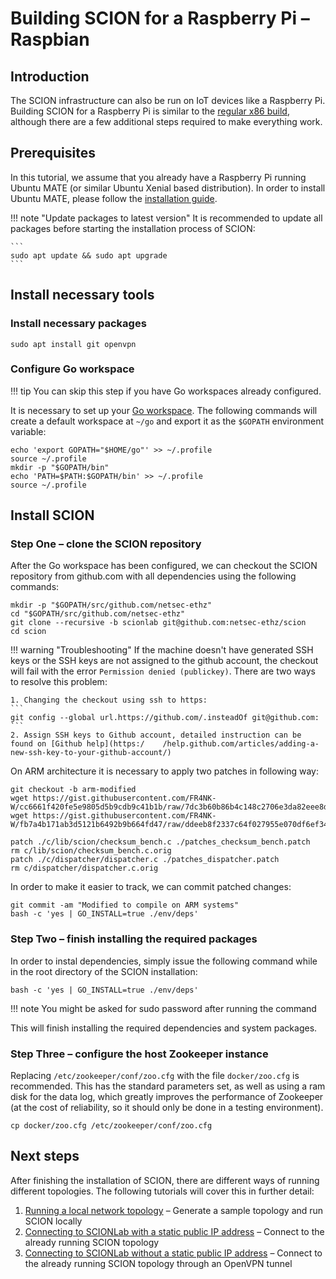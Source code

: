# Building SCION for a Raspberry Pi &ndash; Raspbian

## Introduction

The SCION infrastructure can also be run on IoT devices like a Raspberry Pi. Building SCION for a Raspberry Pi is similar to the [regular x86 build](ubuntu_x86_build), although there are a few additional steps required to make everything work.

## Prerequisites

In this tutorial, we assume that you already have a Raspberry Pi running Ubuntu MATE (or similar Ubuntu Xenial based distribution). In order to install Ubuntu MATE, please follow the [installation guide](https://ubuntu-mate.org/raspberry-pi/).

!!! note "Update packages to latest version"
    It is recommended to update all packages before starting the installation process of SCION:

    ```
    sudo apt update && sudo apt upgrade
    ```

## Install necessary tools

### Install necessary packages

```shell
sudo apt install git openvpn
```

### Configure Go workspace

!!! tip
    You can skip this step if you have Go workspaces already configured.

It is necessary to set up your [Go workspace](https://golang.org/doc/code.html#GOPATH "Go workspace"). The following commands will create a default workspace at `~/go` and export it as the `$GOPATH` environment variable:

```shell
echo 'export GOPATH="$HOME/go"' >> ~/.profile
source ~/.profile
mkdir -p "$GOPATH/bin"
echo 'PATH=$PATH:$GOPATH/bin' >> ~/.profile
source ~/.profile
```

## Install SCION

### Step One &ndash; clone the SCION repository

After the Go workspace has been configured, we can checkout the SCION repository from github.com with all dependencies using the following commands:

```shell
mkdir -p "$GOPATH/src/github.com/netsec-ethz"
cd "$GOPATH/src/github.com/netsec-ethz"
git clone --recursive -b scionlab git@github.com:netsec-ethz/scion
cd scion
```

!!! warning "Troubleshooting"
    If the machine doesn't have generated SSH keys or the SSH keys are not assigned to the github account, the checkout will fail with the error `Permission denied (publickey)`. There are two ways to resolve this problem:

    1. Changing the checkout using ssh to https:
    ```
    git config --global url.https://github.com/.insteadOf git@github.com:
    ```
    2. Assign SSH keys to Github account, detailed instruction can be found on [Github help](https:/    /help.github.com/articles/adding-a-new-ssh-key-to-your-github-account/)

On ARM architecture it is necessary to apply two patches in following way:

```shell
git checkout -b arm-modified
wget https://gist.githubusercontent.com/FR4NK-W/cc6661f420fe5e9805d5b9cdb9c41b1b/raw/7dc3b60b86b4c148c2706e3da82eee8d557bbd45/patches_checksum_bench.patch
wget https://gist.githubusercontent.com/FR4NK-W/fb7a4b171ab3d5121b6492b9b664fd47/raw/ddeeb8f2337c64f027955e070df6ef34ff26bf9a/patches_dispatcher.patch

patch ./c/lib/scion/checksum_bench.c ./patches_checksum_bench.patch
rm c/lib/scion/checksum_bench.c.orig
patch ./c/dispatcher/dispatcher.c ./patches_dispatcher.patch
rm c/dispatcher/dispatcher.c.orig
```

In order to make it easier to track, we can commit patched changes:

```shell
git commit -am "Modified to compile on ARM systems"
bash -c 'yes | GO_INSTALL=true ./env/deps'
```

### Step Two &ndash; finish installing the required packages

In order to instal dependencies, simply issue the following command while in the root directory of the SCION installation:

```shell
bash -c 'yes | GO_INSTALL=true ./env/deps'
```

!!! note
    You might be asked for sudo password after running the command

This will finish installing the required dependencies and system packages.

### Step Three &ndash; configure the host Zookeeper instance

Replacing `/etc/zookeeper/conf/zoo.cfg` with the file `docker/zoo.cfg` is recommended. This has the standard parameters set, as well as using a ram disk for the data log, which greatly improves the performance of Zookeeper (at the cost of reliability, so it should only be done in a testing environment).

```shell
cp docker/zoo.cfg /etc/zookeeper/conf/zoo.cfg
```

## Next steps

After finishing the installation of SCION, there are different ways of running different topologies. The following tutorials will cover this in further detail:

1. [Running a local network topology](/general_scion_configuration/local_top) &ndash; Generate a sample topology and run SCION locally
2. [Connecting to SCIONLab with a static public IP address](/general_scion_configuration/public_ip) &ndash; Connect to the already running SCION topology
2. [Connecting to SCIONLab without a static public IP address](/general_scion_configuration/vpn_setup) &ndash; Connect to the already running SCION topology through an OpenVPN tunnel
